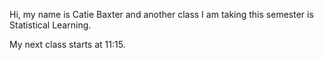 Hi, my name is Catie Baxter and another class I am taking this semester is Statistical Learning.

My next class starts at 11:15.